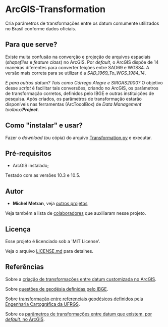 # ArcGIS-Transformation
Cria parâmetros de transformações entre os datum comumente utilizados no Brasil conforme dados oficiais.

## Para que serve?
Existe muita confusão na converção e projeção de arquivos espaciais (*shapefiles* e *feature class*) no ArcGIS.
Por *default*, o ArcGIS dispõe de 14 maneiras diferentes para converter feições entre SAD69 e WGS84. A versão mais correta para se utilizar é a *SAD_1969_To_WGS_1984_14*.

*E para outros datum? Tais como Córrego Alegre e SIRGAS2000?*
O objetivo desse *script* é facilitar tais conversões, criando no ArcGIS, os parâmetros de transformação corretos, definidos pelo IBGE e outras instituições de pesquisa. Após criados, os parâmetros de transformação estarão disponíveis nas ferramentas (ArcTooolBox) de *Data Management toolbox/**Project***.

## Como "instalar" e usar?
Fazer o *download* (ou cópia) do arquivo [Transformation.py](Transformation.py) e executar.

## Pré-requisitos
- ArcGIS instalado;

Testado com as versões 10.3 e 10.5.

## Autor
* **Michel Metran**, veja [outros projetos](https://michelmetran.com)

Veja também a lista de [colaboradores](https://github.com/michelmetran/ArcGIS-Transformation/settings/collaboration) que auxiliaram nesse projeto.

## Licença
Esse projeto é licenciado sob a 'MIT License'.

Veja o arquivo [LICENSE.md](LICENSE.md) para detalhes.

## Referências
Sobre a [criação de transformações entre datum customizada no ArcGIS](http://desktop.arcgis.com/en/arcmap/10.5/tools/data-management-toolbox/create-custom-geographic-transformation.htm).

Sobre [questões de geodésia definidas pelo IBGE](http://www.ibge.gov.br/home/geociencias/geodesia/pmrg/faq.shtm).

Sobre [transformação entre referenciais geodésicos definidos pela Engenharia Cartográfica da UFRGS](http://www.ufrgs.br/engcart/Teste/refer_exp.html).

Sobre os [parâmetros de transformações entre datum que existem, por *default*, no ArcGIS](http://help.arcgis.com/en/arcgisdesktop/10.0/help/003r/pdf/geographic_transformations.pdf).
